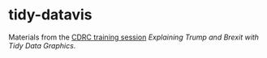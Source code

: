 # tidy-datavis
Materials from the [CDRC training session](https://www.cdrc.ac.uk/events/category/training-session/]) _Explaining Trump and Brexit with Tidy Data Graphics_.
